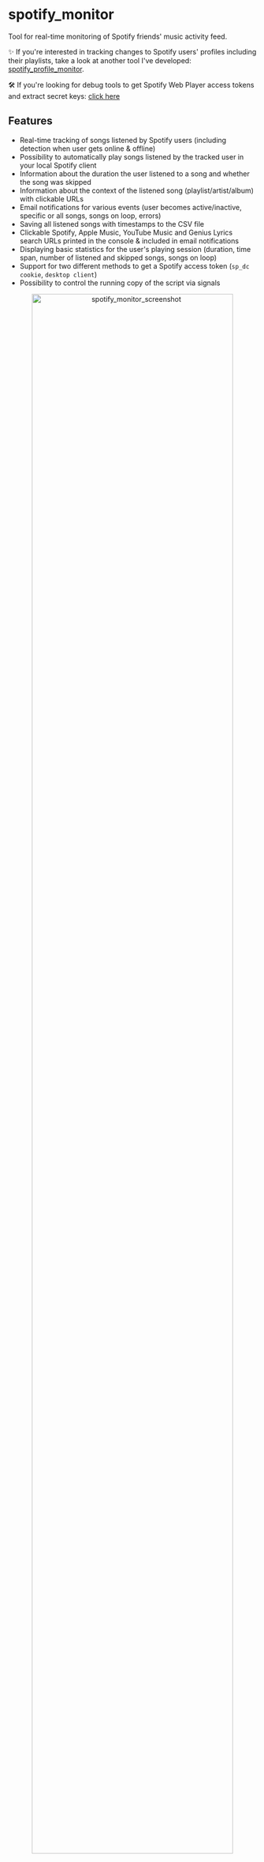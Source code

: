 # spotify_monitor

Tool for real-time monitoring of Spotify friends' music activity feed.

✨ If you're interested in tracking changes to Spotify users' profiles including their playlists, take a look at another tool I've developed: [spotify_profile_monitor](https://github.com/misiektoja/spotify_profile_monitor).

🛠️ If you're looking for debug tools to get Spotify Web Player access tokens and extract secret keys: [click here](#debugging-tools)

<a id="features"></a>
## Features

- Real-time tracking of songs listened by Spotify users (including detection when user gets online & offline)
- Possibility to automatically play songs listened by the tracked user in your local Spotify client
- Information about the duration the user listened to a song and whether the song was skipped
- Information about the context of the listened song (playlist/artist/album) with clickable URLs
- Email notifications for various events (user becomes active/inactive, specific or all songs, songs on loop, errors)
- Saving all listened songs with timestamps to the CSV file
- Clickable Spotify, Apple Music, YouTube Music and Genius Lyrics search URLs printed in the console & included in email notifications
- Displaying basic statistics for the user's playing session (duration, time span, number of listened and skipped songs, songs on loop)
- Support for two different methods to get a Spotify access token (`sp_dc cookie`, `desktop client`)
- Possibility to control the running copy of the script via signals

<p align="center">
   <img src="https://raw.githubusercontent.com/misiektoja/spotify_monitor/refs/heads/main/assets/spotify_monitor.png" alt="spotify_monitor_screenshot" width="90%"/>
</p>

<a id="table-of-contents"></a>
## Table of Contents

1. [Requirements](#requirements)
2. [Installation](#installation)
   * [Install from PyPI](#install-from-pypi)
   * [Manual Installation](#manual-installation)
3. [Quick Start](#quick-start)
4. [Configuration](#configuration)
   * [Configuration File](#configuration-file)
   * [Spotify access token source](#spotify-access-token-source)
      * [Spotify sp_dc Cookie](#spotify-sp_dc-cookie)
      * [Spotify Desktop Client](#spotify-desktop-client)
   * [Following the Monitored User](#following-the-monitored-user)
   * [How to Get a Friend's User URI ID](#how-to-get-a-friends-user-uri-id)
   * [SMTP Settings](#smtp-settings)
   * [Storing Secrets](#storing-secrets)
5. [Usage](#usage)
   * [Monitoring Mode](#monitoring-mode)
   * [Listing Mode](#listing-mode)
   * [Email Notifications](#email-notifications)
   * [CSV Export](#csv-export)
   * [Automatic Playback of Listened Tracks in the Spotify Client](#automatic-playback-of-listened-tracks-in-the-spotify-client)
   * [Check Intervals](#check-intervals)
   * [Signal Controls (macOS/Linux/Unix)](#signal-controls-macoslinuxunix)
   * [Coloring Log Output with GRC](#coloring-log-output-with-grc)
6. [Debugging Tools](#debugging-tools)
7. [Change Log](#change-log)
8. [License](#license)

<a id="requirements"></a>
## Requirements

* Python 3.6 or higher
* Libraries: `requests`, `python-dateutil`, `urllib3`, `pyotp`, `python-dotenv`, `wcwidth`

Tested on:

* **macOS**: Ventura, Sonoma, Sequoia
* **Linux**: Raspberry Pi OS (Bullseye, Bookworm), Ubuntu 24, Rocky Linux 8.x/9.x, Kali Linux 2024/2025
* **Windows**: 10, 11

It should work on other versions of macOS, Linux, Unix and Windows as well.

<a id="installation"></a>
## Installation

<a id="install-from-pypi"></a>
### Install from PyPI

```sh
pip install spotify_monitor
```

<a id="manual-installation"></a>
### Manual Installation

Download the *[spotify_monitor.py](https://raw.githubusercontent.com/misiektoja/spotify_monitor/refs/heads/main/spotify_monitor.py)* file to the desired location.

Install dependencies via pip:

```sh
pip install requests python-dateutil urllib3 pyotp python-dotenv
```

Alternatively, from the downloaded *[requirements.txt](https://raw.githubusercontent.com/misiektoja/spotify_monitor/refs/heads/main/requirements.txt)*:

```sh
pip install -r requirements.txt
```

<a id="quick-start"></a>
## Quick Start

- Grab your [Spotify sp_dc cookie](#spotify-sp_dc-cookie) and track the `spotify_user_uri_id` music activities:


```sh
spotify_monitor <spotify_user_uri_id> -u "your_sp_dc_cookie_value"
```

Or if you installed [manually](#manual-installation):

```sh
python3 spotify_monitor.py <spotify_user_uri_id> -u "your_sp_dc_cookie_value"
```

To get the list of all supported command-line arguments / flags:

```sh
spotify_monitor --help
```

<a id="configuration"></a>
## Configuration

<a id="configuration-file"></a>
### Configuration File

Most settings can be configured via command-line arguments.

If you want to have it stored persistently, generate a default config template and save it to a file named `spotify_monitor.conf`:

```sh
spotify_monitor --generate-config > spotify_monitor.conf

```

Edit the `spotify_monitor.conf` file and change any desired configuration options (detailed comments are provided for each).

<a id="spotify-access-token-source"></a>
### Spotify access token source

The tool supports two methods for obtaining a Spotify access token.

It can be configured via the `TOKEN_SOURCE` configuration option or the `--token-source` flag. 

**Recommended: `cookie`** 

Uses the `sp_dc` cookie to retrieve a token from the Spotify web endpoint. This method is easy to set up and recommended for most users.

**Alternative: `client`** 

Uses captured credentials from the Spotify desktop client and a Protobuf-based login flow. It's more complex to set up and intended for advanced users who want a long-lasting token with the broadest possible access.

If no method is specified, the tool defaults to the `cookie` method.

**Important**: It is strongly recommended to use a separate Spotify account with this tool. It does not rely on the official Spotify Web API for core features (like fetching friend activity), as it is not supported by the public API. That said, while I've never encountered any issues on my own accounts, I can't guarantee that Spotify won't impose restrictions in the future - you've been warned.

<a id="spotify-sp_dc-cookie"></a>
#### Spotify sp_dc Cookie

This is the default method used to obtain a Spotify access token.

- Log in to [https://open.spotify.com/](https://open.spotify.com/) in your web browser.

- Locate and copy the value of the `sp_dc` cookie.
   - Use your web browser's dev console or **Cookie-Editor** by cgagnier to extract it easily: [https://cookie-editor.com/](https://cookie-editor.com/)

- Provide the `SP_DC_COOKIE` secret using one of the following methods:
   - Pass it at runtime with `-u` / `--spotify-dc-cookie`
   - Set it as an [environment variable](#storing-secrets) (e.g. `export SP_DC_COOKIE=...`)
   - Add it to [.env file](#storing-secrets) (`SP_DC_COOKIE=...`) for persistent use
   - Fallback: hard-code it in the code or config file

If your `sp_dc` cookie expires, the tool will notify you via the console and email. In that case, you'll need to grab the new `sp_dc` cookie value.

If you store the `SP_DC_COOKIE` in a dotenv file you can update its value and send a `SIGHUP` signal to reload the file with the new `sp_dc` cookie without restarting the tool. More info in [Storing Secrets](#storing-secrets) and [Signal Controls (macOS/Linux/Unix)](#signal-controls-macoslinuxunix).

`Note`: encrypted byte sequences used for TOTP secret generation tend to expire every now and then; you can either check the [issues](https://github.com/misiektoja/spotify_monitor/issues) section of the project to see if there are any new secrets published or you can run the [spotify_monitor_secret_grabber.py](https://github.com/misiektoja/spotify_monitor/blob/dev/debug/spotify_monitor_secret_grabber.py) and extract it by yourself (see [Debugging Tools](https://github.com/misiektoja/spotify_monitor#debugging-tools) for more info).

<a id="spotify-desktop-client"></a>
#### Spotify Desktop Client

This is the alternative method used to obtain a Spotify access token which simulates a login from the real Spotify desktop app using credentials intercepted from a real session.

- Run an intercepting proxy of your choice (like [Proxyman](https://proxyman.com) - the trial version is sufficient)

- Enable SSL traffic decryption for `spotify.com` domain
   - in Proxyman: click **Tools → SSL Proxying List → + button → Add Domain → paste `*.spotify.com` → Add**

- Launch the Spotify desktop client, then switch to your intercepting proxy (like Proxyman) and look for POST requests to `https://login5.spotify.com/v3/login`

- If you don't see this request, try following steps (stop once it works):
   - restart the Spotify desktop client
   - log out from the Spotify desktop client and log back in
   - point Spotify at the intercepting proxy directly in its settings, i.e. in **Spotify → Settings → Proxy Settings**, set:
      - **proxy type**: `HTTP`
      - **host**: `127.0.0.1` (IP/FQDN of your proxy, for Proxyman use the IP you see at the top bar)
      - **port**: `9090` (port of your proxy, for Proxyman use the port you see at the top bar)
      - restart the app; since QUIC (HTTP/3) requires raw UDP and can't tunnel over HTTP CONNECT, Spotify will downgrade to TCP-only HTTP/2 or 1.1, which intercepting proxy can decrypt
   -  block Spotify's UDP port 443 at the OS level with a firewall of your choice - this prevents QUIC (HTTP/3), forcing TLS over TCP and letting intercepting proxy perform MITM
   - try an older version of the Spotify desktop client

- Export the login request body (a binary Protobuf payload) to a file (e.g. ***login-request-body-file***)
   - In Proxyman: **right click the request → Export → Request Body → Save File**.

<p align="center">
   <img src="https://raw.githubusercontent.com/misiektoja/spotify_monitor/refs/heads/main/assets/proxyman_export_protobuf.png" alt="proxyman_export_protobuf" width="80%"/>
</p>

- Run the tool with `--token-source client -w <path-to-login-request-body-file>`:

```sh
spotify_monitor --token-source client -w <path-to-login-request-body-file> <spotify_user_uri_id>
```

If successful, the tool will automatically extract the necessary fields and begin monitoring.

Instead of using the `-w` flag each time, you can persist the Protobuf login request file path by setting the `LOGIN_REQUEST_BODY_FILE` configuration option.

The same applies to `--token-source client` flag - you can persist it via `TOKEN_SOURCE` configuration option set to `client`.

The tool will automatically refresh both the access token and client token using the intercepted refresh token.

If your refresh token expires, the tool will notify you via the console and email. In that case, you'll need to re-export the login request body. 

If you re-export the login request body to the same file name, you can send a `SIGHUP` signal to reload the file with the new refresh token without restarting the tool. More info in [Signal Controls (macOS/Linux/Unix)](#signal-controls-macoslinuxunix).

Advanced options are available for further customization - refer to the configuration file comments. However, the default settings are suitable for most users and modifying other values is generally NOT recommended.

<a id="following-the-monitored-user"></a>
### Following the Monitored User

To monitor a user's activity, you must follow them from the Spotify account associated with the `sp_dc` cookie.

Additionally, the user must have sharing of listening activity enabled in their Spotify client settings. Without this, no activity data will be visible.

<a id="how-to-get-a-friends-user-uri-id"></a>
### How to Get a Friend's User URI ID

The easiest way is via the Spotify desktop or mobile client:
- go to your friend's profile
- click the **three dots** (•••) or press the **Share** button
- copy the link to the profile

You'll get a URL like: [https://open.spotify.com/user/spotify_user_uri_id?si=tracking_id](https://open.spotify.com/user/spotify_user_uri_id?si=tracking_id)

Extract the part between `/user/` and `?si=` - in this case: `spotify_user_uri_id`

Use that as the user URI ID (`spotify_user_uri_id`) in the tool.

Alternatively you can list all user URI IDs of accounts you follow by using [Listing mode](#listing-mode).

<a id="smtp-settings"></a>
### SMTP Settings

If you want to use email notifications functionality, configure SMTP settings in the `spotify_monitor.conf` file. 

Verify your SMTP settings by using `--send-test-email` flag (the tool will try to send a test email notification):

```sh
spotify_monitor --send-test-email
```

<a id="storing-secrets"></a>
### Storing Secrets

It is recommended to store secrets like `SP_DC_COOKIE`, `REFRESH_TOKEN` or `SMTP_PASSWORD` as either an environment variable or in a dotenv file.

Set the needed environment variables using `export` on **Linux/Unix/macOS/WSL** systems:

```sh
export SP_DC_COOKIE="your_sp_dc_cookie_value"
export REFRESH_TOKEN="your_spotify_app_refresh_token"
export SMTP_PASSWORD="your_smtp_password"
```

On **Windows Command Prompt** use `set` instead of `export` and on **Windows PowerShell** use `$env`.

Alternatively store them persistently in a dotenv file (recommended):

```ini
SP_DC_COOKIE="your_sp_dc_cookie_value"
REFRESH_TOKEN="your_spotify_app_refresh_token"
SMTP_PASSWORD="your_smtp_password"
```

By default the tool will auto-search for dotenv file named `.env` in current directory and then upward from it. 

You can specify a custom file with `DOTENV_FILE` or `--env-file` flag:

```sh
spotify_monitor <spotify_user_uri_id> --env-file /path/.env-spotify_monitor
```

 You can also disable `.env` auto-search with `DOTENV_FILE = "none"` or `--env-file none`:

```sh
spotify_monitor <spotify_user_uri_id> --env-file none
```

As a fallback, you can also store secrets in the configuration file or source code.

<a id="usage"></a>
## Usage

<a id="monitoring-mode"></a>
### Monitoring Mode

To monitor specific user activity, just type [Spotify user URI ID](#how-to-get-a-friends-user-uri-id) as a command-line argument (`spotify_user_uri_id` in the example below):

```sh
spotify_monitor <spotify_user_uri_id>
```

If you use the default method to obtain a Spotify access token (`cookie`) and have not set `SP_DC_COOKIE` secret, you can use `-u` flag:

```sh
spotify_monitor <spotify_user_uri_id> -u "your_sp_dc_cookie_value"
```

By default, the tool looks for a configuration file named `spotify_monitor.conf` in:
 - current directory 
 - home directory (`~`)
 - script directory 

 If you generated a configuration file as described in [Configuration](#configuration), but saved it under a different name or in a different directory, you can specify its location using the `--config-file` flag:


```sh
spotify_monitor <spotify_user_uri_id> --config-file /path/spotify_monitor_new.conf
```

The tool runs until interrupted (`Ctrl+C`). Use `tmux` or `screen` for persistence.

You can monitor multiple Spotify friends by running multiple copies of the script.

The tool automatically saves its output to `spotify_monitor_<user_uri_id/file_suffix>.log` file. The log file name can be changed via `SP_LOGFILE` configuration option and its suffix via `FILE_SUFFIX` / `-y` flag. Logging can be disabled completely via `DISABLE_LOGGING` / `-d` flag.

Keep in mind that monitoring reports the listened track AFTER the user finishes listening to it. This is how activities are reported by Spotify.

<a id="listing-mode"></a>
### Listing Mode

There is also another mode of the tool which displays various requested information.

If you want to display a list of all the friends you follow with their recently listened tracks (`-l` flag):

```sh
spotify_monitor -l
```

It also displays your friend's Spotify username (often the user's first and last name) and user URI ID (often a string of random characters). The latter should be used as a tool's command-line argument to monitor the user.

<p align="center">
   <img src="https://raw.githubusercontent.com/misiektoja/spotify_monitor/refs/heads/main/assets/spotify_monitor_listing.png" alt="spotify_monitor_listing" width="90%"/>
</p>

To get basic information about the Spotify access token owner (`-v` flag):

```sh
spotify_monitor -v
```

<a id="email-notifications"></a>
### Email Notifications

To enable email notifications when a user becomes active:
- set `ACTIVE_NOTIFICATION` to `True`
- or use the `-a` flag

```sh
spotify_monitor <spotify_user_uri_id> -a
```

To be informed when a user gets inactive:
- set `INACTIVE_NOTIFICATION` to `True`
- or use the `-i` flag

```sh
spotify_monitor <spotify_user_uri_id> -i
```

To get email notifications when a monitored track/playlist/album plays:
- set `TRACK_NOTIFICATION` to `True`
- or use the `-t` flag

For that feature you also need to create a file with a list of songs you want to track (one track, album or playlist per line). Specify the file using the `MONITOR_LIST_FILE` or `-s` flag:

```sh
spotify_monitor <spotify_user_uri_id> -t -s spotify_tracks_spotify_user_uri_id
```

Example file `spotify_tracks_spotify_user_uri_id`:

```
we fell in love in october
Like a Stone
Half Believing
Something Changed
I Will Be There
```

You can comment out specific lines with # if needed.

To enable email notifications for every song listened by the user:
- set `SONG_NOTIFICATION` to `True`
- or use the `-j` flag

```sh
spotify_monitor <spotify_user_uri_id> -j
```

To be notified when a user listens to the same song on loop:
- set `SONG_ON_LOOP_NOTIFICATION` to `True`
- or use the `-x` flag

```sh
spotify_monitor <spotify_user_uri_id> -x
```

To disable sending an email on errors (enabled by default):
- set `ERROR_NOTIFICATION` to `False`
- or use the `-e` flag

```sh
spotify_monitor <spotify_user_uri_id> -e
```

Make sure you defined your SMTP settings earlier (see [SMTP settings](#smtp-settings)).

Example email:

<p align="center">
   <img src="https://raw.githubusercontent.com/misiektoja/spotify_monitor/refs/heads/main/assets/spotify_monitor_email_notifications.png" alt="spotify_monitor_email_notifications" width="80%"/>
</p>

<a id="csv-export"></a>
### CSV Export

If you want to save all listened songs to a CSV file, set `CSV_FILE` or use `-b` flag:

```sh
spotify_monitor <spotify_user_uri_id> -b spotify_tracks_user_uri_id.csv
```

The file will be automatically created if it does not exist.

<a id="automatic-playback-of-listened-tracks-in-the-spotify-client"></a>
### Automatic Playback of Listened Tracks in the Spotify Client

If you want the tool to automatically play the tracks listened to by the user in your local Spotify client:
- set `TRACK_SONGS` to `True`
- or use the `-g` flag

```sh
spotify_monitor <spotify_user_uri_id> -g
```

Your Spotify client needs to be installed and running for this feature to work.

The tool fully supports automatic playback on **Linux** and **macOS**. This means it will automatically play the changed track and can also pause or play the indicated track once the user becomes inactive (see the `SP_USER_GOT_OFFLINE_TRACK_ID` configuration option).

For **Windows**, it works in a semi-automatic way: if you have the Spotify client running and you are not listening to any song, then the first track will play automatically. However, subsequent tracks will be located in the client, but you will need to press the play button manually. 

You can change the playback method per platform using the corresponding configuration option.

For **macOS** set `SPOTIFY_MACOS_PLAYING_METHOD` to one of the following values:
-  "**apple-script**" (recommended, **default**)
-  "trigger-url"

For **Linux** set `SPOTIFY_LINUX_PLAYING_METHOD` to one of the following values:
- "**dbus-send**" (most common one, **default**)
- "qdbus" (try if dbus-send does not work)
- "trigger-url"

For **Windows** set `SPOTIFY_WINDOWS_PLAYING_METHOD` to one of the following values:
- "**start-uri**" (recommended, **default**)
- "spotify-cmd"
- "trigger-url"

The recommended defaults should work for most people.

Note: monitoring reports the listened track after the user finishes listening to it. This is how activities are reported by Spotify. It means you will be one song behind the monitored user and if the song currently listened to by the tracked user is longer than the previous one, then the previously listened song might be played in your Spotify client on repeat (and if shorter it might be changed in the middle of the currently played song).

For real-time playback tracking of a user's music activities, ask your friend to connect their Spotify account with [Last.fm](https://www.last.fm/). Then use my other tool: [lastfm_monitor](https://github.com/misiektoja/lastfm_monitor).

<a id="check-intervals"></a>
### Check Intervals

If you want to customize the polling interval, use `-c` flag (or `SPOTIFY_CHECK_INTERVAL` configuration option):

```sh
spotify_monitor <spotify_user_uri_id> -c 20
```

If you want to change the time required to mark the user as inactive (the timer starts from the last reported track), use `-o` flag (or `SPOTIFY_INACTIVITY_CHECK` configuration option):

```sh
spotify_monitor <spotify_user_uri_id> -o 900
```

<a id="signal-controls-macoslinuxunix"></a>
### Signal Controls (macOS/Linux/Unix)

The tool has several signal handlers implemented which allow to change behavior of the tool without a need to restart it with new configuration options / flags.

List of supported signals:

| Signal | Description |
| ----------- | ----------- |
| USR1 | Toggle email notifications when user gets active/inactive (-a, -i) |
| USR2 | Toggle email notifications for every song (-j) |
| CONT | Toggle email notifications for tracked songs (-t) |
| PIPE | Toggle email notifications when user plays song on loop (-x) |
| TRAP | Increase the inactivity check timer (by 30 seconds) (-o) |
| ABRT | Decrease the inactivity check timer (by 30 seconds) (-o) |
| HUP | Reload secrets from .env file and token source credentials from Protobuf files |

Send signals with `kill` or `pkill`, e.g.:

```sh
pkill -USR1 -f "spotify_monitor <spotify_user_uri_id>"
```

As Windows supports limited number of signals, this functionality is available only on Linux/Unix/macOS.

<a id="coloring-log-output-with-grc"></a>
### Coloring Log Output with GRC

You can use [GRC](https://github.com/garabik/grc) to color logs.

Add to your GRC config (`~/.grc/grc.conf`):

```
# monitoring log file
.*_monitor_.*\.log
conf.monitor_logs
```

Now copy the [conf.monitor_logs](https://raw.githubusercontent.com/misiektoja/spotify_monitor/refs/heads/main/grc/conf.monitor_logs) to your `~/.grc/` and log files should be nicely colored when using `grc` tool.

Example:

```sh
grc tail -F -n 100 spotify_monitor_<user_uri_id/file_suffix>.log
```

<a id="debugging-tools"></a>
## Debugging Tools

To help with troubleshooting and development, two debug utilities are available in the `debug` directory:

- [spotify_monitor_totp_test.py](https://github.com/misiektoja/spotify_monitor/blob/dev/debug/spotify_monitor_totp_test.py): fetching of Spotify access token based on a Spotify Web Player `sp_dc` cookie value:

```sh
pip install requests python-dateutil pyotp
python3 spotify_monitor_totp_test.py --sp-dc "your_sp_dc_cookie_value"
```

- [spotify_monitor_secret_grabber.py](https://github.com/misiektoja/spotify_monitor/blob/dev/debug/spotify_monitor_secret_grabber.py): automatic extractor for secret keys used for TOTP generation in Spotify Web Player JavaScript bundles:

```sh
pip install playwright
playwright install
python3 spotify_monitor_secret_grabber.py
```

<p align="center">
   <img src="https://raw.githubusercontent.com/misiektoja/spotify_monitor/refs/heads/main/assets/spotify_monitor_secret_grabber.png" alt="spotify_monitor_secret_grabber" width="100%"/>
</p>

<a id="change-log"></a>
## Change Log

See [RELEASE_NOTES.md](https://github.com/misiektoja/spotify_monitor/blob/main/RELEASE_NOTES.md) for details.

<a id="license"></a>
## License

Licensed under GPLv3. See [LICENSE](https://github.com/misiektoja/spotify_monitor/blob/main/LICENSE).
